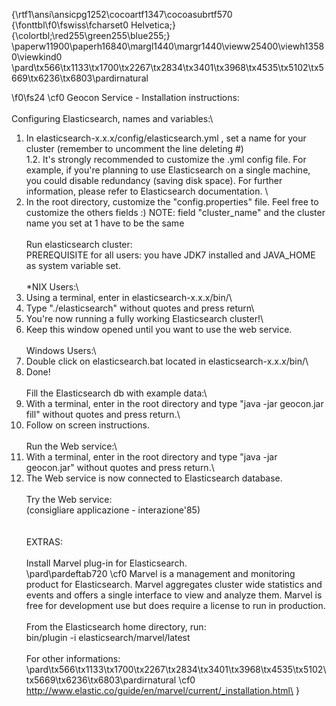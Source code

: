 {\rtf1\ansi\ansicpg1252\cocoartf1347\cocoasubrtf570
{\fonttbl\f0\fswiss\fcharset0 Helvetica;}
{\colortbl;\red255\green255\blue255;}
\paperw11900\paperh16840\margl1440\margr1440\vieww25400\viewh13580\viewkind0
\pard\tx566\tx1133\tx1700\tx2267\tx2834\tx3401\tx3968\tx4535\tx5102\tx5669\tx6236\tx6803\pardirnatural

\f0\fs24 \cf0 Geocon Service - Installation instructions:\
\
Configuring Elasticsearch, names and variables:\
1. In elasticsearch-x.x.x/config/elasticsearch.yml , set a name for your cluster (remember to uncomment the line deleting #)\
1.2. It's strongly recommended to customize the .yml config file. For example, if you're planning to use Elasticsearch on a single machine, you could disable redundancy (saving disk space). For further information, please refer to Elasticsearch documentation. \
2. In the root directory, customize the "config.properties" file. Feel free to customize the others fields :) NOTE: field "cluster_name" and the cluster name you set at 1 have to be the same\
\
Run elasticsearch cluster:\
PREREQUISITE for all users: you have JDK7 installed and JAVA_HOME as system variable set.\
\
*NIX Users:\
1. Using a terminal, enter in elasticsearch-x.x.x/bin/\
2. Type "./elasticsearch" without quotes and press return\
3. You're now running a fully working Elasticsearch cluster!\
4. Keep this window opened until you want to use the web service.\
\
Windows Users:\
1. Double click on elasticsearch.bat located in elasticsearch-x.x.x/bin/\
2. Done!\
\
Fill the Elasticsearch db with example data:\
1. With a terminal, enter in the root directory and type "java -jar geocon.jar fill" without quotes and press return.\
2. Follow on screen instructions.\
\
Run the Web service:\
1. With a terminal, enter in the root directory and type "java -jar geocon.jar" without quotes and press return.\
2. The Web service is now connected to Elasticsearch database.\
\
Try the Web service:\
(consigliare applicazione - interazione\'85)\
\
\
EXTRAS:\
\
Install Marvel plug-in for Elasticsearch.\
\pard\pardeftab720
\cf0 Marvel is a management and monitoring product for Elasticsearch. Marvel aggregates cluster wide statistics and events and offers a single interface to view and analyze them. Marvel is free for development use but does require a license to run in production.\
\
From the Elasticsearch home directory, run:\
bin/plugin -i elasticsearch/marvel/latest\
\
For other informations:\
\pard\tx566\tx1133\tx1700\tx2267\tx2834\tx3401\tx3968\tx4535\tx5102\tx5669\tx6236\tx6803\pardirnatural
\cf0 http://www.elastic.co/guide/en/marvel/current/_installation.html\
 }